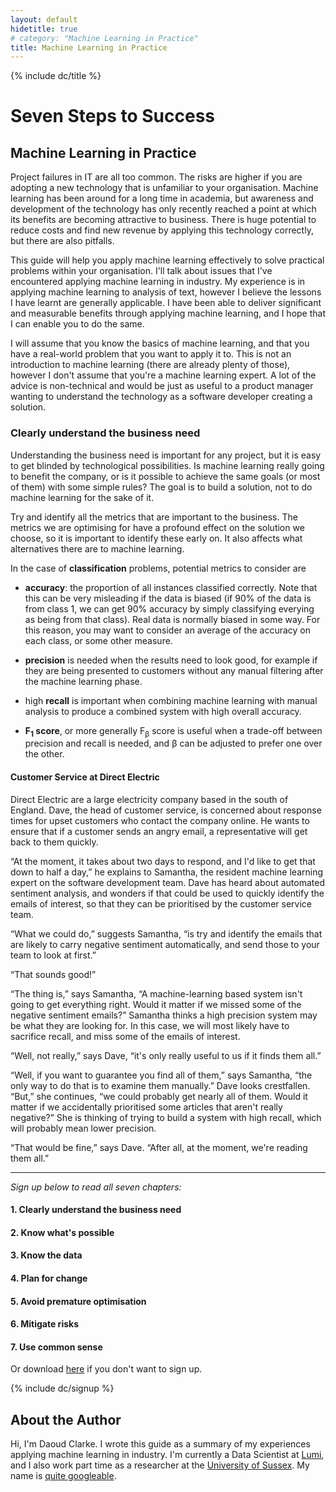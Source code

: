 ```yaml
---
layout: default
hidetitle: true
# category: "Machine Learning in Practice"
title: Machine Learning in Practice
---
```

<!-- {% include JB/setup %} -->

{% include dc/title %}

# Seven Steps to Success

## Machine Learning in Practice

Project failures in IT are all too common. The risks are higher if you
are adopting a new technology that is unfamiliar to your
organisation. Machine learning has been around for a long time in
academia, but awareness and development of the technology has only
recently reached a point at which its benefits are becoming attractive
to business. There is huge potential to reduce costs and find new
revenue by applying this technology correctly, but there are also
pitfalls.

This guide will help you apply machine learning effectively to solve
practical problems within your organisation. I'll talk about issues
that I've encountered applying machine learning in industry. My
experience is in applying machine learning to analysis of text,
however I believe the lessons I have learnt are generally
applicable. I have been able to deliver significant and measurable
benefits through applying machine learning, and I hope that I can
enable you to do the same.

I will assume that you know the basics of machine learning, and that
you have a real-world problem that you want to apply it to. This is
not an introduction to machine learning (there are already plenty of
those), however I don't assume that you're a machine learning
expert. A lot of the advice is non-technical and would be just as
useful to a product manager wanting to understand the technology as a
software developer creating a solution.

### Clearly understand the business need

Understanding the business need is important for any project, but it
is easy to get blinded by technological possibilities. Is machine
learning really going to benefit the company, or is it possible to
achieve the same goals (or most of them) with some simple rules? The
goal is to build a solution, not to do machine learning for the sake
of it.

Try and identify all the metrics that are important to the business.
The metrics we are optimising for have a profound effect on the
solution we choose, so it is important to identify these early on. It
also affects what alternatives there are to machine learning.

In the case of **classification** problems, potential metrics to
consider are

 - **accuracy**: the proportion of all instances classified
  correctly. Note that this can be very misleading if the data is
  biased (if 90% of the data is from class 1, we can get 90%
  accuracy by simply classifying everying as being from that
  class). Real data is normally biased in some way. For this reason,
  you may want to consider an average of the accuracy on each class,
  or some other measure.

 - **precision** is needed when the results
  need to look good, for example if they are being presented to
  customers without any manual filtering after the machine learning
  phase.

 - high **recall** is important when combining machine
  learning with manual analysis to produce a combined system with high
  overall accuracy.

 - **F<sub>1</sub> score**, or more generally F<sub>&beta;</sub> score is useful
  when a trade-off between precision and recall is needed, and &beta;
  can be adjusted to prefer one over the other.

#### Customer Service at Direct Electric

Direct Electric are a large electricity company based in the south of
England. Dave, the head of customer service, is concerned about
response times for upset customers who contact the company online. He
wants to ensure that if a customer sends an angry email, a
representative will get back to them quickly.

&ldquo;At the moment, it takes about two days to respond, and I'd like to
get that down to half a day,&rdquo; he explains to Samantha, the resident
machine learning expert on the software development team. Dave has
heard about automated sentiment analysis, and wonders if that could be
used to quickly identify the emails of interest, so that they can be
prioritised by the customer service team.

&ldquo;What we could do,&rdquo; suggests Samantha, &ldquo;is try and identify the
emails that are likely to carry negative sentiment automatically, and
send those to your team to look at first.&rdquo;

&ldquo;That sounds good!&rdquo;

&ldquo;The thing is,&rdquo; says Samantha, &ldquo;A machine-learning based system
isn't going to get everything right. Would it matter if we missed some
of the negative sentiment emails?&rdquo; Samantha thinks a high precision
system may be what they are looking for. In this case, we will most
likely have to sacrifice recall, and miss some of the emails of
interest.

&ldquo;Well, not really,&rdquo; says Dave, &ldquo;it's only really useful to us if it
finds them all.&rdquo;

&ldquo;Well, if you want to guarantee you find all of them,&rdquo; says
Samantha, &ldquo;the only way to do that is to examine them manually.&rdquo;
Dave looks crestfallen. &ldquo;But,&rdquo; she continues, &ldquo;we could probably
get nearly all of them. Would it matter if we accidentally prioritised
some articles that aren't really negative?&rdquo; She is thinking of trying
to build a system with high recall, which will probably mean lower
precision.

&ldquo;That would be fine,&rdquo; says Dave. &ldquo;After all, at the moment, we're
reading them all.&rdquo;

----------------------------------------------------------------------

<i>Sign up below to read all seven chapters:</i>
#### 1. Clearly understand the business need
#### 2. Know what's possible
#### 3. Know the data
#### 4. Plan for change
#### 5. Avoid premature optimisation
#### 6. Mitigate risks
#### 7. Use common sense

Or download <a href="guide.pdf">here</a> if you don't want to sign up.

{% include dc/signup %}

## About the Author

Hi, I'm Daoud Clarke. I wrote this guide as a summary of my
experiences applying machine learning in industry. I'm currently a
Data Scientist at [Lumi](http://lumi.do), and I also work part time as
a researcher at the
[University of Sussex](http://www.sussex.ac.uk). My name is
[quite googleable](http://www.google.co.uk/search?q=daoud+clarke).
